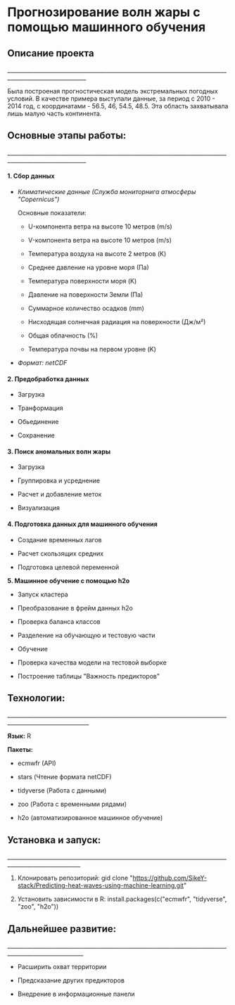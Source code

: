 # Прогнозирование волн жары с помощью машинного обучения

## Описание проекта

\_\_\_\_\_\_\_\_\_\_\_\_\_\_\_\_\_\_\_\_\_\_\_\_\_\_\_\_\_\_\_\_\_\_\_\_\_\_\_\_\_\_\_\_\_\_\_\_\_\_\_\_\_\_\_\_\_\_\_\_\_\_\_\_\_\_\_\_\_\_\_\_\_\_\_\_\_\_\_\_\_\_\_\_\_\_\_\_\_\_\_\_\_\_\_\_\_\_\_\_\_\_\_\_\_\_

Была построеная прогностическая модель экстремальных погодных условий. В качестве примера выступали данные, за период с 2010 - 2014 год, с координатами - 56.5, 46, 54.5, 48.5. Эта область захватывала лишь малую часть континента.

## Основные этапы работы:

\_\_\_\_\_\_\_\_\_\_\_\_\_\_\_\_\_\_\_\_\_\_\_\_\_\_\_\_\_\_\_\_\_\_\_\_\_\_\_\_\_\_\_\_\_\_\_\_\_\_\_\_\_\_\_\_\_\_\_\_\_\_\_\_\_\_\_\_\_\_\_\_\_\_\_\_\_\_\_\_\_\_\_\_\_\_\_\_\_\_\_\_\_\_\_\_\_\_\_\_\_\_\_\_\_\_

#### 1. Сбор данных

-   *Климатические данные (Служба мониторнига атмосферы "Copernicus")*

    Основные показатели:

    -   U-компонента ветра на высоте 10 метров (m/s)

    -   V-компонента ветра на высоте 10 метров (m/s)

    -   Температура воздуха на высоте 2 метров (K)

    -   Среднее давление на уровне моря (Па)

    -   Температура поверхности моря (K)

    -   Давление на поверхности Земли (Па)

    -   Суммарное количество осадков (mm)

    -   Нисходящая солнечная радиация на поверхности (Дж/м²)

    -   Общая облачность (%)

    -   Температура почвы на первом уровне (K)

-   *Формат: netCDF*

#### 2. Предобработка данных

-   Загрузка

-   Транформация

-   Обьединение

-   Сохранение

#### 3. Поиск аномальных волн жары

-   Загрузка

-   Группировка и усреднение

-   Расчет и добавление меток

-   Визуализация

#### 4. Подготовка данных для машинного обучения

-   Создание временных лагов

-   Расчет скользящих средних

-   Подготовка целевой переменной

**5. Машинное обучение с помощью h2o**

-   Запуск кластера

-   Преобразование в фрейм данных h2o

-   Проверка баланса классов

-   Разделение на обучающую и тестовую части

-   Обучение

-   Проверка качества модели на тестовой выборке

-   Построение таблицы "Важность предикторов"

## Технологии:

\_\_\_\_\_\_\_\_\_\_\_\_\_\_\_\_\_\_\_\_\_\_\_\_\_\_\_\_\_\_\_\_\_\_\_\_\_\_\_\_\_\_\_\_\_\_\_\_\_\_\_\_\_\_\_\_\_\_\_\_\_\_\_\_\_\_\_\_\_\_\_\_\_\_\_\_\_\_\_\_\_\_\_\_\_\_\_\_\_\_\_\_\_\_\_\_\_\_\_\_\_\_\_\_\_\_\_

**Язык:** R

**Пакеты:**

-   ecmwfr (API)

-   stars (Чтение формата netCDF)

-   tidyverse (Работа с данными)

-   zoo (Работа с временными рядами)

-   h2o (автоматизированное машинное обучение)

## Установка и запуск: 

\_\_\_\_\_\_\_\_\_\_\_\_\_\_\_\_\_\_\_\_\_\_\_\_\_\_\_\_\_\_\_\_\_\_\_\_\_\_\_\_\_\_\_\_\_\_\_\_\_\_\_\_\_\_\_\_\_\_\_\_\_\_\_\_\_\_\_\_\_\_\_\_\_\_\_\_\_\_\_\_\_\_\_\_\_\_\_\_\_\_\_\_\_\_\_\_\_\_\_\_\_\_\_\_

1.  Клонировать репозиторий: gid clone "<https://github.com/SikeY-stack/Predicting-heat-waves-using-machine-learning.git>"

2.  Установить зависимости в R: install.packages(c("ecmwfr", "tidyverse", "zoo", "h2o"))

## Дальнейшее развитие:

\_\_\_\_\_\_\_\_\_\_\_\_\_\_\_\_\_\_\_\_\_\_\_\_\_\_\_\_\_\_\_\_\_\_\_\_\_\_\_\_\_\_\_\_\_\_\_\_\_\_\_\_\_\_\_\_\_\_\_\_\_\_\_\_\_\_\_\_\_\_\_\_\_\_\_\_\_\_\_\_\_\_\_\_\_\_\_\_\_\_\_\_\_\_\_\_\_\_\_\_\_\_\_\_\_

-   Расширить охват территории

-   Предсказание других предикторов

-   Внедрение в информационные панели
